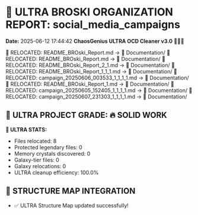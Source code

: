 # 🌌 ULTRA BROSKI ORGANIZATION REPORT: social_media_campaigns
**Date:** 2025-06-12 17:44:42
**ChaosGenius ULTRA OCD Cleaner v3.0** 🧠💜🌌

📁 RELOCATED: README_BROski_Report.md → 📝 Documentation/
📁 RELOCATED: README_BROski_Report.md → 📝 Documentation/
📁 RELOCATED: README_BROski_Report_2_1.md → 📝 Documentation/
📁 RELOCATED: README_BROski_Report_1_1_1.md → 📝 Documentation/
📁 RELOCATED: campaign_20250606_003533_1_1_1_1.md → 📝 Documentation/
📁 RELOCATED: README_BROski_Report_1.md → 📝 Documentation/
📁 RELOCATED: campaign_20250605_152405_1_1_1_1.md → 📝 Documentation/
📁 RELOCATED: campaign_20250607_231303_1_1_1_1.md → 📝 Documentation/

## 🌌 ULTRA PROJECT GRADE: 🔥 SOLID WORK
**🧠 ULTRA STATS:**
- Files relocated: 8
- Protected legendary files: 0
- Memory crystals discovered: 0
- Galaxy-tier files: 0
- Galaxy relocations: 0
- ULTRA cleanup efficiency: 100.0%

## 🔄 STRUCTURE MAP INTEGRATION
- ✅ ULTRA Structure Map updated successfully!